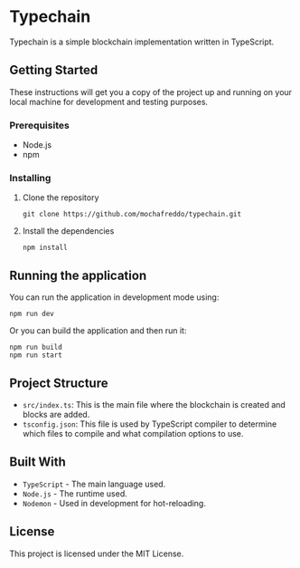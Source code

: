 # Typechain

Typechain is a simple blockchain implementation written in TypeScript.

## Getting Started

These instructions will get you a copy of the project up and running on your local machine for development and testing purposes.

### Prerequisites

- Node.js
- npm

### Installing

1. Clone the repository

   ```
   git clone https://github.com/mochafreddo/typechain.git
   ```

2. Install the dependencies

   ```
   npm install
   ```

## Running the application

You can run the application in development mode using:

```
npm run dev
```

Or you can build the application and then run it:

```
npm run build
npm run start
```

## Project Structure

- `src/index.ts`: This is the main file where the blockchain is created and blocks are added.
- `tsconfig.json`: This file is used by TypeScript compiler to determine which files to compile and what compilation options to use.

## Built With

- `TypeScript` - The main language used.
- `Node.js` - The runtime used.
- `Nodemon` - Used in development for hot-reloading.

## License

This project is licensed under the MIT License.
